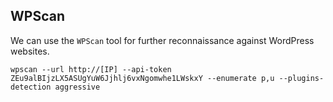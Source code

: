 ## WPScan

We can use the `WPScan` tool for further reconnaissance against WordPress websites.

`wpscan --url http://[IP] --api-token ZEu9alBIjzLX5ASUgYuW6Jjhlj6vxNgomwhe1LWskxY --enumerate p,u --plugins-detection aggressive`